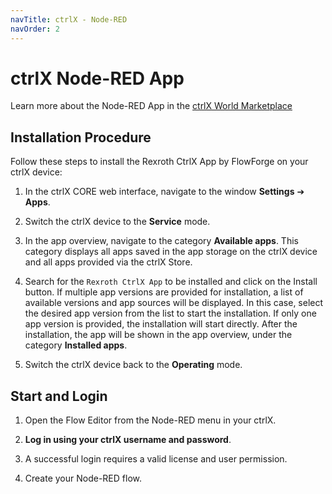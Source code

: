 ```yaml
---
navTitle: ctrlX - Node-RED
navOrder: 2
---
```

# ctrlX Node-RED App

Learn more about the Node-RED App in the [ctrlX World Marketplace](https://developer.community.boschrexroth.com/t5/Store-and-How-to/FlowFuse-Node-RED/ba-p/82135)

## Installation Procedure

Follow these steps to install the Rexroth CtrlX App by FlowForge on your ctrlX device:

1. In the ctrlX CORE web interface, navigate to the window **Settings** ➔ **Apps**.

2. Switch the ctrlX device to the **Service** mode.

3. In the app overview, navigate to the category **Available apps**. This category displays all apps saved in the app storage on the ctrlX device and all apps provided via the ctrlX Store.

4. Search for the `Rexroth CtrlX App` to be installed and click on the Install button. If multiple app versions are provided for installation, a list of available versions and app sources will be displayed. In this case, select the desired app version from the list to start the installation. If only one app version is provided, the installation will start directly. After the installation, the app will be shown in the app overview, under the category **Installed apps**.

5. Switch the ctrlX device back to the **Operating** mode.

## Start and Login

1. Open the Flow Editor from the Node-RED menu in your ctrlX.
  
2. **Log in using your ctrlX username and password**.
  
3. A successful login requires a valid license and user permission.
  
4. Create your Node-RED flow.